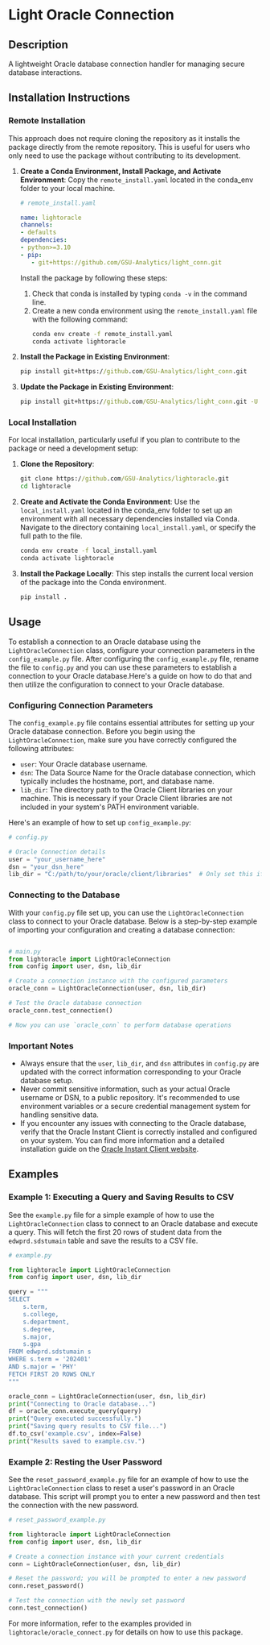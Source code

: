 # Light Oracle Connection

## Description
A lightweight Oracle database connection handler for managing secure database interactions.

## Installation Instructions

### Remote Installation

This approach does not require cloning the repository as it installs the package directly from the remote repository. This is useful 
for users who only need to use the package without contributing to its development.

1. **Create a Conda Environment, Install Package, and Activate Environment**:
   Copy the `remote_install.yaml` located in the conda_env folder to your local machine. 

   ```yaml
   # remote_install.yaml

   name: lightoracle
   channels:
   - defaults
   dependencies:
   - python>=3.10
   - pip:
      - git+https://github.com/GSU-Analytics/light_conn.git
   ```

   Install the package by following these steps: 
   1. Check that conda is installed by typing `conda -v` in the command line.
   2. Create a new conda environment using the `remote_install.yaml` file with the following command:
      ```cmd
      conda env create -f remote_install.yaml
      conda activate lightoracle
      ```

2. **Install the Package in Existing Environment**:
   ```cmd
   pip install git+https://github.com/GSU-Analytics/light_conn.git
   ```
3. **Update the Package in Existing Environment**:
   ```cmd
   pip install git+https://github.com/GSU-Analytics/light_conn.git -U
   ```

### Local Installation

For local installation, particularly useful if you plan to contribute to the package or need a development setup:

1. **Clone the Repository**:
   ```cmd
   git clone https://github.com/GSU-Analytics/lightoracle.git
   cd lightoracle
   ```

2. **Create and Activate the Conda Environment**:
   Use the `local_install.yaml` located in the conda_env folder to set up an environment with all necessary dependencies 
   installed via Conda. Navigate to the directory containing `local_install.yaml`, or specify the full path to the file.

   ```cmd
   conda env create -f local_install.yaml
   conda activate lightoracle
   ```

3. **Install the Package Locally**:
   This step installs the current local version of the package into the Conda environment.
   ```cmd
   pip install .
   ```

## Usage

To establish a connection to an Oracle database using the `LightOracleConnection` class, configure your connection parameters in the `config_example.py` file. After configuring the `config_example.py` file, rename the file to `config.py` and you can use these parameters to establish a connection to your Oracle database.Here's a guide on how to do that and then utilize the configuration to connect to your Oracle database.

### Configuring Connection Parameters

The `config_example.py` file contains essential attributes for setting up your Oracle database connection. Before you begin using the `LightOracleConnection`, make sure you have correctly configured the following attributes:

- `user`: Your Oracle database username.
- `dsn`: The Data Source Name for the Oracle database connection, which typically includes the hostname, port, and database name.
- `lib_dir`: The directory path to the Oracle Client libraries on your machine. This is necessary if your Oracle Client libraries are not included in your system's PATH environment variable.

Here's an example of how to set up `config_example.py`:

```python
# config.py

# Oracle Connection details
user = "your_username_here"
dsn = "your_dsn_here"
lib_dir = "C:/path/to/your/oracle/client/libraries"  # Only set this if necessary
```

### Connecting to the Database

With your `config.py` file set up, you can use the `LightOracleConnection` class to connect to your Oracle database. Below is a step-by-step example of importing your configuration and creating a database connection:

```python

# main.py
from lightoracle import LightOracleConnection
from config import user, dsn, lib_dir

# Create a connection instance with the configured parameters
oracle_conn = LightOracleConnection(user, dsn, lib_dir)

# Test the Oracle database connection
oracle_conn.test_connection()

# Now you can use `oracle_conn` to perform database operations
```

### Important Notes

- Always ensure that the `user`, `lib_dir`, and `dsn` attributes in `config.py` are updated with the correct information corresponding to your Oracle database setup.
- Never commit sensitive information, such as your actual Oracle username or DSN, to a public repository. It's recommended to use environment variables or a secure credential management system for handling sensitive data.
- If you encounter any issues with connecting to the Oracle database, verify that the Oracle Instant Client is correctly installed and configured on your system. You can find more information and a detailed installation guide on the [Oracle Instant Client website](https://www.oracle.com/database/technologies/instant-client.html).

## Examples

### Example 1: Executing a Query and Saving Results to CSV

See the `example.py` file for a simple example of how to use the `LightOracleConnection` class to connect to an Oracle database and execute a query. This will fetch the first 20 rows of student data from the `edwprd.sdstumain` table and save the results to a CSV file.

```python
# example.py

from lightoracle import LightOracleConnection
from config import user, dsn, lib_dir

query = """
SELECT
    s.term,
    s.college, 
    s.department,
    s.degree,
    s.major,
    s.gpa
FROM edwprd.sdstumain s
WHERE s.term = '202401'
AND s.major = 'PHY'
FETCH FIRST 20 ROWS ONLY
"""

oracle_conn = LightOracleConnection(user, dsn, lib_dir)
print("Connecting to Oracle database...")
df = oracle_conn.execute_query(query)
print("Query executed successfully.")
print("Saving query results to CSV file...")
df.to_csv('example.csv', index=False)
print("Results saved to example.csv.")
```

### Example 2: Resting the User Password

See the `reset_password_example.py` file for an example of how to use the `LightOracleConnection` class to reset a user's password in an Oracle database. This script will prompt you to enter a new password and then test the connection with the new password.

```python
# reset_password_example.py

from lightoracle import LightOracleConnection
from config import user, dsn, lib_dir

# Create a connection instance with your current credentials
conn = LightOracleConnection(user, dsn, lib_dir)

# Reset the password; you will be prompted to enter a new password
conn.reset_password()

# Test the connection with the newly set password
conn.test_connection()
```

For more information, refer to the examples provided in `lightoracle/oracle_connect.py` for details on how to use this package.
